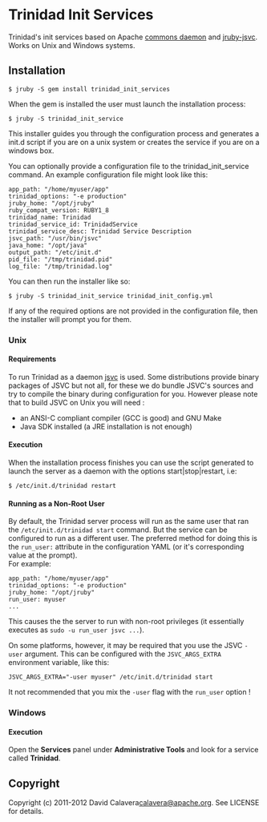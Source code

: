 # Trinidad Init Services

Trinidad's init services based on Apache [commons daemon](http://commons.apache.org/daemon/)
and [jruby-jsvc](https://github.com/nicobrevin/jruby-jsvc). Works on Unix and Windows systems.

## Installation

    $ jruby -S gem install trinidad_init_services

When the gem is installed the user must launch the installation process:

    $ jruby -S trinidad_init_service

This installer guides you through the configuration process and generates a
init.d script if you are on a unix system or creates the service if you are
on a windows box.

You can optionally provide a configuration file to the trinidad_init_service
command. An example configuration file might look like this:

    app_path: "/home/myuser/app"
    trinidad_options: "-e production"
    jruby_home: "/opt/jruby"
    ruby_compat_version: RUBY1_8
    trinidad_name: Trinidad
    trinidad_service_id: TrinidadService
    trinidad_service_desc: Trinidad Service Description
    jsvc_path: "/usr/bin/jsvc"
    java_home: "/opt/java"
    output_path: "/etc/init.d"
    pid_file: "/tmp/trinidad.pid"
    log_file: "/tmp/trinidad.log"

You can then run the installer like so:

    $ jruby -S trinidad_init_service trinidad_init_config.yml

If any of the required options are not provided in the configuration file, then 
the installer will prompt you for them.


### Unix

#### Requirements

To run Trinidad as a daemon [jsvc](http://commons.apache.org/daemon/jsvc.html) is
used. Some distributions provide binary packages of JSVC but not all, for these
we do bundle JSVC's sources and try to compile the binary during configuration for
you. However please note that to build JSVC on Unix you will need :

* an ANSI-C compliant compiler (GCC is good) and GNU Make
* Java SDK installed (a JRE installation is not enough)

#### Execution

When the installation process finishes you can use the script generated to launch 
the server as a daemon with the options start|stop|restart, i.e:

    $ /etc/init.d/trinidad restart

#### Running as a Non-Root User

By default, the Trinidad server process will run as the same user that ran the 
`/etc/init.d/trinidad start` command. But the service can be configured to run 
as a different user. The preferred method for doing this is the `run_user:` 
attribute in the configuration YAML (or it's corresponding value at the prompt).  
For example:

    app_path: "/home/myuser/app"
    trinidad_options: "-e production"
    jruby_home: "/opt/jruby"
    run_user: myuser
    ...

This causes the the server to run with non-root privileges (it essentially executes 
as `sudo -u run_user jsvc ...`).

On some platforms, however, it may be required that you use the JSVC `-user` argument.
This can be configured with the `JSVC_ARGS_EXTRA` environment variable, like this:

    JSVC_ARGS_EXTRA="-user myuser" /etc/init.d/trinidad start

It not recommended that you mix the `-user` flag with the `run_user` option !


### Windows

#### Execution

Open the **Services** panel under **Administrative Tools** and look for a service 
called **Trinidad**.


## Copyright

Copyright (c) 2011-2012 David Calavera<calavera@apache.org>. 
See LICENSE for details.
